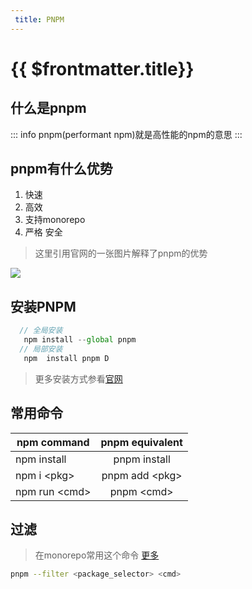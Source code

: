 ```yaml
---
 title: PNPM
---
```

# {{ $frontmatter.title}}

## 什么是pnpm
::: info
   pnpm(performant npm)就是高性能的npm的意思
:::

## pnpm有什么优势
1. 快速
2. 高效
3. 支持monorepo
4. 严格 安全
> 这里引用官网的一张图片解释了pnpm的优势

![](https://pnpm.io/assets/images/cafs-illustration-7be6bd97e43ba11a031b099869321deb.jpg)


## 安装PNPM
``` js
  // 全局安装
   npm install --global pnpm
  // 局部安装
   npm  install pnpm D
```
> 更多安装方式参看[官网](https://pnpm.io/installation)
## 常用命令
| npm command        |      pnpm equivalent      |
| -------------      | :-----------:             |
| npm install        | pnpm install              |
| npm i \<pkg\>        |   pnpm add \<pkg\>          |
| npm run \<cmd\>      |   pnpm \<cmd\>              |

## 过滤
> 在monorepo常用这个命令 [更多](https://pnpm.io/filtering)
```bash
pnpm --filter <package_selector> <cmd>
```